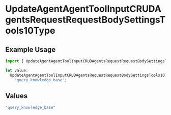 # UpdateAgentAgentToolInputCRUDAgentsRequestRequestBodySettingsTools10Type

## Example Usage

```typescript
import { UpdateAgentAgentToolInputCRUDAgentsRequestRequestBodySettingsTools10Type } from "@orq-ai/node/models/operations";

let value:
  UpdateAgentAgentToolInputCRUDAgentsRequestRequestBodySettingsTools10Type =
    "query_knowledge_base";
```

## Values

```typescript
"query_knowledge_base"
```